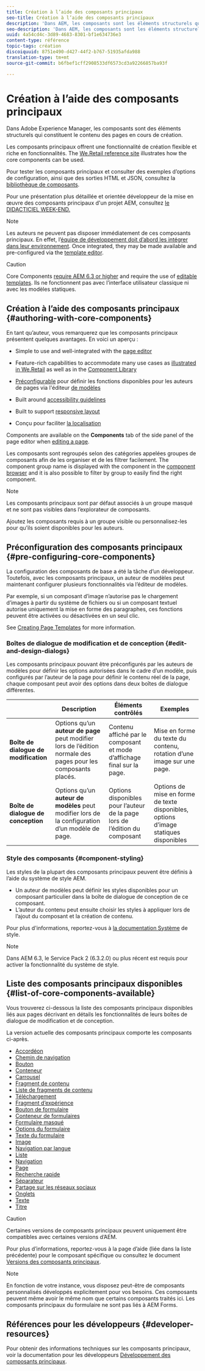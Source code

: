 ```yaml
---
title: Création à l’aide des composants principaux
seo-title: Création à l’aide des composants principaux
description: 'Dans AEM, les composants sont les éléments structurels qui constituent le contenu des pages créées : les composants principaux offrent une fonctionnalité de création flexible et riche en fonctionnalités.'
seo-description: 'Dans AEM, les composants sont les éléments structurels qui constituent le contenu des pages créées : les composants principaux offrent une fonctionnalité de création flexible et riche en fonctionnalités.'
uuid: 4a54cd4c-3d89-4683-8301-bf1e634736e3
content-type: référence
topic-tags: création
discoiquuid: 8751e490-d427-44f2-b767-51935afda988
translation-type: tm+mt
source-git-commit: b6fbef1cff2908533df6573cd3a92266857ba93f

---
```



# Création à l’aide des composants principaux

Dans Adobe Experience Manager, les composants sont des éléments structurels qui constituent le contenu des pages en cours de création.

Les composants principaux offrent une fonctionnalité de création flexible et riche en fonctionnalités. The [We.Retail reference site](https://helpx.adobe.com/experience-manager/6-5/sites/developing/using/we-retail.html) illustrates how the core components can be used.

Pour tester les composants principaux et consulter des exemples d’options de configuration, ainsi que des sorties HTML et JSON, consultez la [bibliothèque de composants](http://opensource.adobe.com/aem-core-wcm-components/library/content-fragment.html).

Pour une présentation plus détaillée et orientée développeur de la mise en œuvre des composants principaux d'un projet AEM, consultez [le DIDACTICIEL WEEK-END.](https://helpx.adobe.com/experience-manager/6-5/sites/developing/using/getting-started.html)

>[!NOTE]
>
>Les auteurs ne peuvent pas disposer immédiatement de ces composants principaux. En effet, l’[équipe de développement doit d’abord les intégrer dans leur environnement](using.md). Once integrated, they may be made available and pre-configured via the [template editor](https://helpx.adobe.com/experience-manager/6-5/sites/authoring/using/templates.html).

>[!CAUTION]
>
>Core Components [require AEM 6.3 or higher](versions.md) and require the use of [editable templates](https://helpx.adobe.com/experience-manager/6-5/sites/authoring/using/templates.html). Ils ne fonctionnent pas avec l’interface utilisateur classique ni avec les modèles statiques.

## Création à l’aide des composants principaux {#authoring-with-core-components}

En tant qu’auteur, vous remarquerez que les composants principaux présentent quelques avantages. En voici un aperçu :

* Simple to use and well-integrated with the [page editor](https://helpx.adobe.com/experience-manager/6-5/sites/authoring/using/editing-content.html)

* Feature-rich capabilities to accommodate many use cases as [illustrated in We.Retail](https://helpx.adobe.com/experience-manager/6-5/sites/developing/using/we-retail.html) as well as in the [Component Library](http://opensource.adobe.com/aem-core-wcm-components/library/content-fragment.html)

* [Préconfigurable](#pre-configuring-core-components) pour définir les fonctions disponibles pour les auteurs de pages via l'éditeur [de modèles](https://helpx.adobe.com/experience-manager/6-5/sites/authoring/using/templates.html)

* Built around [accessibility guidelines](https://helpx.adobe.com/experience-manager/6-5/managing/using/web-accessibility.html)

* Built to support [responsive layout](https://helpx.adobe.com/experience-manager/6-5/sites/authoring/using/responsive-layout.html)

* Conçu pour faciliter [la localisation](localization.md)

Components are available on the **Components** tab of the side panel of the page editor when [editing a page](https://helpx.adobe.com/experience-manager/6-5/sites/authoring/using/editing-content.html).

Les composants sont regroupés selon des catégories appelées groupes de composants afin de les organiser et de les filtrer facilement. The component group name is displayed with the component in the [component browser](https://helpx.adobe.com/experience-manager/6-5/sites/authoring/using/editing-content.html) and it is also possible to filter by group to easily find the right component.

>[!NOTE]
>
>Les composants principaux sont par défaut associés à un groupe masqué et ne sont pas visibles dans l’explorateur de composants.
>
>Ajoutez les composants requis à un groupe visible ou personnalisez-les pour qu’ils soient disponibles pour les auteurs.

## Préconfiguration des composants principaux {#pre-configuring-core-components}

La configuration des composants de base a été la tâche d’un développeur. Toutefois, avec les composants principaux, un auteur de modèles peut maintenant configurer plusieurs fonctionnalités via l’éditeur de modèles.

Par exemple, si un composant d’image n’autorise pas le chargement d’images à partir du système de fichiers ou si un composant textuel autorise uniquement la mise en forme des paragraphes, ces fonctions peuvent être activées ou désactivées en un seul clic.

See [Creating Page Templates](https://helpx.adobe.com/experience-manager/6-5/sites/authoring/using/templates.html) for more information.

### Boîtes de dialogue de modification et de conception {#edit-and-design-dialogs}

Les composants principaux pouvant être préconfigurés par les auteurs de modèles pour définir les options autorisées dans le cadre d’un modèle, puis configurés par l’auteur de la page pour définir le contenu réel de la page, chaque composant peut avoir des options dans deux boîtes de dialogue différentes.

|  | Description | Éléments contrôlés | Exemples |
|--- |--- |--- |--- |
| **Boîte de dialogue de modification** | Options qu’un **auteur de page** peut modifier lors de l’édition normale des pages pour les composants placés. | Contenu affiché par le composant et mode d’affichage final sur la page. | Mise en forme du texte du contenu, rotation d’une image sur une page. |
| **Boîte de dialogue de conception** | Options qu’un **auteur de modèles** peut modifier lors de la configuration d’un modèle de page. | Options disponibles pour l’auteur de la page lors de l’édition du composant | Options de mise en forme de texte disponibles, options d’image statiques disponibles |

### Style des composants {#component-styling}

Les styles de la plupart des composants principaux peuvent être définis à l’aide du système de style AEM.

* Un auteur de modèles peut définir les styles disponibles pour un composant particulier dans la boîte de dialogue de conception de ce composant.
* L’auteur du contenu peut ensuite choisir les styles à appliquer lors de l’ajout du composant et la création de contenu.

Pour plus d'informations, reportez-vous à [la documentation Système](https://helpx.adobe.com/experience-manager/6-5/sites/authoring/using/style-system.html) de style.

>[!NOTE]
>
>Dans AEM 6.3, le Service Pack 2 (6.3.2.0) ou plus récent est requis pour activer la fonctionnalité du système de style.

## Liste des composants principaux disponibles {#list-of-core-components-available}

Vous trouverez ci-dessous la liste des composants principaux disponibles liés aux pages décrivant en détails les fonctionnalités de leurs boîtes de dialogue de modification et de conception.

La version actuelle des composants principaux comporte les composants ci-après.

* [Accordéon](accordion.md)
* [Chemin de navigation](breadcrumb.md)
* [Bouton](button.md)
* [Conteneur](container.md)
* [Carrousel](carousel.md)
* [Fragment de contenu](content-fragment-component.md)
* [Liste de fragments de contenu](content-fragment-list.md)
* [Téléchargement](download.md)
* [Fragment d’expérience](experience-fragment.md)
* [Bouton de formulaire](form-button.md)
* [Conteneur de formulaires](form-container.md)
* [Formulaire masqué](form-hidden.md)
* [Options du formulaire](form-options.md)
* [Texte du formulaire](form-text.md)
* [Image](image.md)
* [Navigation par langue](language-navigation.md)
* [Liste](list.md)
* [Navigation](navigation.md)
* [Page](page.md)
* [Recherche rapide](quick-search.md)
* [Séparateur](separator.md)
* [Partage sur les réseaux sociaux](sharing.md)
* [Onglets](tabs.md)
* [Texte](text.md)
* [Titre](title.md)

>[!CAUTION]
>
>Certaines versions de composants principaux peuvent uniquement être compatibles avec certaines versions d’AEM.
>
>Pour plus d’informations, reportez-vous à la page d’aide (liée dans la liste précédente) pour le composant spécifique ou consultez le document [Versions des composants principaux](versions.md).

>[!NOTE]
>
>En fonction de votre instance, vous disposez peut-être de composants personnalisés développés explicitement pour vos besoins. Ces composants peuvent même avoir le même nom que certains composants traités ici.
>Les composants principaux du formulaire ne sont pas liés à AEM Forms.

## Références pour les développeurs {#developer-resources}

Pour obtenir des informations techniques sur les composants principaux, voir la documentation pour les développeurs [Développement des composants principaux](developing.md).
